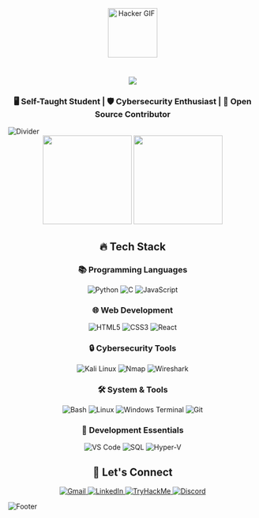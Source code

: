 <div align="center">
  <picture>
    <source media="(prefers-color-scheme: dark)" srcset="https://media.tenor.com/thF-4X-idtEAAAAj/hack-hacker.gif">
    <img src="https://media.tenor.com/thF-4X-idtEAAAAj/hack-hacker.gif" width="100px" alt="Hacker GIF">
  </picture>
</div>

<h1 align="center">
  <a href="https://git.io/typing-svg">
    <img src="https://readme-typing-svg.demolab.com?font=Hack&weight=600&size=35&duration=4000&pause=1000&color=00B300&center=true&vCenter=true&width=500&lines=𝙾̷𝚋̷𝚜̷𝚎̷𝚜̷𝚜̷𝚒̷𝚘̷𝚗̷ 𝚋̷𝚎̷𝚊̷𝚝̷𝚜̷ 𝚝̷𝚊̷𝚕̷𝚎̷𝚗̷𝚝̷">
  </a>
</h1>

<h3 align="center">🖥️ Self-Taught Student | 🛡️ Cybersecurity Enthusiast | 🚀 Open Source Contributor</h3>

<!-- Divider -->
<img src="https://user-images.githubusercontent.com/73097560/115834477-dbab4500-a447-11eb-908a-139a6edaec5c.gif" alt="Divider">

<!-- Stats Grid -->
<div align="center">
  <img height="180em" src="https://github-readme-stats.vercel.app/api?username=4leX-42&show_icons=true&theme=nightowl&include_all_commits=true&count_private=true"/>
  <img height="180em" src="https://github-readme-stats.vercel.app/api/top-langs/?username=4leX-42&layout=compact&langs_count=8&theme=nightowl"/>
</div>

<!-- Skills Section -->
<h2 align="center">🔥 Tech Stack</h2>
<div align="center">
  
  ### 📚 Programming Languages
  ![Python](https://img.shields.io/badge/Python-3776AB?style=for-the-badge&logo=python&logoColor=white)
  ![C](https://img.shields.io/badge/C-00599C?style=for-the-badge&logo=c&logoColor=white)
  ![JavaScript](https://img.shields.io/badge/JavaScript-F7DF1E?style=for-the-badge&logo=javascript&logoColor=black)

  ### 🌐 Web Development
  ![HTML5](https://img.shields.io/badge/HTML-E34F26?style=for-the-badge&logo=html5&logoColor=white)
  ![CSS3](https://img.shields.io/badge/CSS-1572B6?style=for-the-badge&logo=css3&logoColor=white)
  ![React](https://img.shields.io/badge/React-61DAFB?style=for-the-badge&logo=react&logoColor=black)

  ### 🔒 Cybersecurity Tools
  ![Kali Linux](https://img.shields.io/badge/Kali_Linux-557C94?style=for-the-badge&logo=kali-linux&logoColor=white)
  ![Nmap](https://img.shields.io/badge/Nmap-000000?style=for-the-badge&logo=nmap&logoColor=white)
  ![Wireshark](https://img.shields.io/badge/Wireshark-1679A1?style=for-the-badge&logo=wireshark&logoColor=white)

  ### 🛠️ System & Tools
  ![Bash](https://img.shields.io/badge/Bash-4EAA25?style=for-the-badge&logo=gnu-bash&logoColor=white)
  ![Linux](https://img.shields.io/badge/Linux-FCC624?style=for-the-badge&logo=linux&logoColor=black)
  ![Windows Terminal](https://img.shields.io/badge/CMD-000000?style=for-the-badge&logo=windows-terminal&logoColor=white)
  ![Git](https://img.shields.io/badge/Git-F05032?style=for-the-badge&logo=git&logoColor=white)

  ### 🧰 Development Essentials
  ![VS Code](https://img.shields.io/badge/VS_Code-007ACC?style=for-the-badge&logo=visual-studio-code&logoColor=white)
  ![SQL](https://img.shields.io/badge/SQL-4479A1?style=for-the-badge&logo=postgresql&logoColor=white)
  ![Hyper-V](https://img.shields.io/badge/Hyper_V-0078D4?style=for-the-badge&logo=hyperv&logoColor=white)
</div>

<!-- Connect Section -->
<h2 align="center">🤝 Let's Connect</h2>
<p align="center">
  <a href="mailto:alexandreu.adc@gmail.com">
    <img src="https://img.shields.io/badge/Gmail-D14836?style=for-the-badge&logo=gmail&logoColor=white" alt="Gmail">
  </a>
  <a href="https://www.linkedin.com/in/alex-a-059338264/">
    <img src="https://img.shields.io/badge/LinkedIn-0077B5?style=for-the-badge&logo=linkedin&logoColor=white" alt="LinkedIn">
  </a>
  <a href="https://tryhackme.com/r/p/4lex.42">
    <img src="https://img.shields.io/badge/TryHackMe-212C42?style=for-the-badge&logo=TryHackMe&logoColor=white" alt="TryHackMe">
</a>
  <a href="https://discordapp.com/users/4lex.42">
    <img src="https://img.shields.io/badge/Discord-5865F2?style=for-the-badge&logo=discord&logoColor=white" alt="Discord">
</a>
</p>

<!-- Footer -->
<img src="https://raw.githubusercontent.com/Trilokia/Trilokia/379277808c61ef204768a61bbc5d25bc7798ccf1/bottom_header.svg" alt="Footer">
